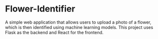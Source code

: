 # Flower-Identifier

A simple web application that allows users to upload a photo of a flower, which is then identified using machine learning models. This project uses Flask as the backend and React for the frontend.
